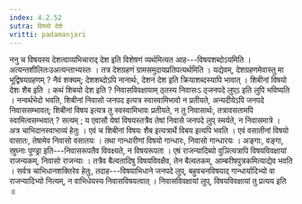 ```yaml
---
index: 4.2.52
sutra: विषयो देशे
vritti: padamanjari
---
```


 ननु च विषयस्य देशत्वाव्यभिचाराद् देश इति विशेषणं व्यर्थमित्यत आह---विषयशब्दोऽयमिति । अत्यन्तशीलितःउअत्यन्ताभ्यस्तः । तत्र देशग्रहणं ग्रामसमुदायप्रतिपत्यर्थमिति । यद्येवम्, देशग्रहणमेवास्तु मा भूद्विषयग्रहणम् ? नैवं शक्यम्; देशशब्दोऽपि नानार्थः, देशनं देश इति क्रियाशब्दस्यापि भावात् । शिबीनां विषयो देशः शैब इति । कथं शिबयो देश इति ? निवासविवक्षायाम् ठ्तस्य निवासःऽ ठ्जनपदे लुप्ऽ इति लुपि भविष्यति । नन्वर्थभेदो भवति, शिबीनां निवासो जनपद इत्यत्र स्वास्वामिभावो न प्रतीयते, अन्यदीयेऽपि जनपदे निवाससम्भावत्; शिबीनां विषय इत्यत्र तु स्वस्वामिभावः प्रतीयते, न तु निवासार्थः, तत्रावसतामपि स्वामित्वसम्भवात् ? सत्यम् ; य एवासौ येषां विषयस्तत्रैव तेषां निवासे जनपदे लुप् स्मर्यते, न निवासमात्रे । अत्र चाभिदानस्वाभाव्यं हेतुः । एवं च शिबीनां विषयः शैब इत्यत्रार्थे विबय इत्यपि भवति । एवं वसातीनां विषयो वासातः, तेषामेव निवासो वसातयः । तथा गान्धारीणां विषयो गान्धारः, निवासो गान्धारयः । अङ्गाः, वङ्गा, स्रुघ्नाः पुण्ड्रा इति---निवासरूपतैव विवक्ष्यते, न विषयरूपता । एषं राजन्यादिब्यो वुञित्यत्रापि विषयविवक्षायां राजन्यकम्, निवासो राजन्याः । तत्रैव बैल्वतादिषु विषयविवक्षैव, तेन बैल्वतकम्, आम्बरीषपुत्रकमित्याद्येव भवति । सर्वत्र चाभिधानशक्तिरेव हेतुः, तदाह---विषयाभिधाने जनपदे लुप्, बहुवचनविषयाद् गान्धार्यादिभ्यो वा राजन्यादिभ्यो नित्यम्, न वाभिधेयस्य निवासविषयत्वात् । निवासविवक्षायां लुप्, विषयविवक्षायां तु प्रत्यय इति ॥